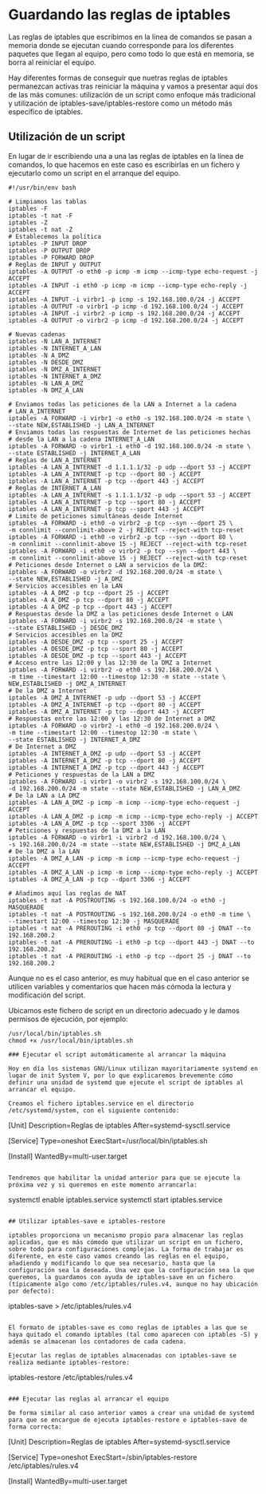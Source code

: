# Guardando las reglas de iptables

Las reglas de iptables que escribimos en la línea de comandos se pasan
a memoria donde se ejecutan cuando corresponde para los diferentes
paquetes que llegan al equipo, pero como todo lo que está en memoria,
se borra al reiniciar el equipo.

Hay diferentes formas de conseguir que nuetras reglas de iptables
permanezcan activas tras reiniciar la máquina y vamos a presentar aquí
dos de las más comunes: utilización de un script como enfoque más
tradicional y utilización de iptables-save/iptables-restore como un
método más específico de iptables.

## Utilización de un script

En lugar de ir escribiendo una a una las reglas de iptables en la
línea de comandos, lo que hacemos en este caso es escribirlas en un
fichero y ejecutarlo como un script en el arranque del equipo.

```
#!/usr/bin/env bash

# Limpiamos las tablas
iptables -F
iptables -t nat -F
iptables -Z
iptables -t nat -Z
# Establecemos la política
iptables -P INPUT DROP
iptables -P OUTPUT DROP
iptables -P FORWARD DROP
# Reglas de INPUT y OUTPUT
iptables -A OUTPUT -o eth0 -p icmp -m icmp --icmp-type echo-request -j ACCEPT
iptables -A INPUT -i eth0 -p icmp -m icmp --icmp-type echo-reply -j ACCEPT
iptables -A INPUT -i virbr1 -p icmp -s 192.168.100.0/24 -j ACCEPT
iptables -A OUTPUT -o virbr1 -p icmp -d 192.168.100.0/24 -j ACCEPT
iptables -A INPUT -i virbr2 -p icmp -s 192.168.200.0/24 -j ACCEPT
iptables -A OUTPUT -o virbr2 -p icmp -d 192.168.200.0/24 -j ACCEPT

# Nuevas cadenas
iptables -N LAN_A_INTERNET
iptables -N INTERNET_A_LAN
iptables -N A_DMZ
iptables -N DESDE_DMZ
iptables -N DMZ_A_INTERNET
iptables -N INTERNET_A_DMZ
iptables -N LAN_A_DMZ
iptables -N DMZ_A_LAN

# Enviamos todas las peticiones de la LAN a Internet a la cadena
# LAN_A_INTERNET
iptables -A FORWARD -i virbr1 -o eth0 -s 192.168.100.0/24 -m state \
--state NEW,ESTABLISHED -j LAN_A_INTERNET
# Enviamos todas las respuestas de Internet de las peticiones hechas
# desde la LAN a la cadena INTERNET_A_LAN
iptables -A FORWARD -o virbr1 -i eth0 -d 192.168.100.0/24 -m state \
--state ESTABLISHED -j INTERNET_A_LAN
# Reglas de LAN_A_INTERNET
iptables -A LAN_A_INTERNET -d 1.1.1.1/32 -p udp --dport 53 -j ACCEPT
iptables -A LAN_A_INTERNET -p tcp --dport 80 -j ACCEPT
iptables -A LAN_A_INTERNET -p tcp --dport 443 -j ACCEPT
# Reglas de INTERNET_A_LAN
iptables -A LAN_A_INTERNET -s 1.1.1.1/32 -p udp --sport 53 -j ACCEPT
iptables -A LAN_A_INTERNET -p tcp --sport 80 -j ACCEPT
iptables -A LAN_A_INTERNET -p tcp --sport 443 -j ACCEPT
# Limite de peticiones simultáneas desde Internet
iptables -A FORWARD -i eth0 -o virbr2 -p tcp --syn --dport 25 \
-m connlimit --connlimit-above 2 -j REJECT --reject-with tcp-reset
iptables -A FORWARD -i eth0 -o virbr2 -p tcp --syn --dport 80 \
-m connlimit --connlimit-above 15 -j REJECT --reject-with tcp-reset
iptables -A FORWARD -i eth0 -o virbr2 -p tcp --syn --dport 443 \
-m connlimit --connlimit-above 15 -j REJECT --reject-with tcp-reset
# Peticiones desde Internet o LAN a servicios de la DMZ:
iptables -A FORWARD -o virbr2 -d 192.168.200.0/24 -m state \
--state NEW,ESTABLISHED -j A_DMZ
# Servicios accesibles en la LAN
iptables -A A_DMZ -p tcp --dport 25 -j ACCEPT
iptables -A A_DMZ -p tcp --dport 80 -j ACCEPT
iptables -A A_DMZ -p tcp --dport 443 -j ACCEPT
# Respuestas desde la DMZ a las peticiones desde Internet o LAN
iptables -A FORWARD -i virbr2 -s 192.168.200.0/24 -m state \
--state ESTABLISHED -j DESDE_DMZ
# Servicios accesibles en la DMZ
iptables -A DESDE_DMZ -p tcp --sport 25 -j ACCEPT
iptables -A DESDE_DMZ -p tcp --sport 80 -j ACCEPT
iptables -A DESDE_DMZ -p tcp --sport 443 -j ACCEPT
# Acceso entre las 12:00 y las 12:30 de la DMZ a Internet
iptables -A FORWARD -i virbr2 -o eth0 -s 192.168.200.0/24 \
-m time --timestart 12:00 --timestop 12:30 -m state --state \
NEW,ESTABLISHED -j DMZ_A_INTERNET
# De la DMZ a Internet
iptables -A DMZ_A_INTERNET -p udp --dport 53 -j ACCEPT
iptables -A DMZ_A_INTERNET -p tcp --dport 80 -j ACCEPT
iptables -A DMZ_A_INTERNET -p tcp --dport 443 -j ACCEPT
# Respuestas entre las 12:00 y las 12:30 de Internet a DMZ
iptables -A FORWARD -o virbr2 -i eth0 -d 192.168.200.0/24 \
-m time --timestart 12:00 --timestop 12:30 -m state \
--state ESTABLISHED -j INTERNET_A_DMZ
# De Internet a DMZ
iptables -A INTERNET_A_DMZ -p udp --dport 53 -j ACCEPT
iptables -A INTERNET_A_DMZ -p tcp --dport 80 -j ACCEPT
iptables -A INTERNET_A_DMZ -p tcp --dport 443 -j ACCEPT
# Peticiones y respuestas de la LAN a DMZ
iptables -A FORWARD -i virbr1 -o virbr2 -s 192.168.100.0/24 \
-d 192.168.200.0/24 -m state --state NEW,ESTABLISHED -j LAN_A_DMZ
# De la LAN a LA DMZ
iptables -A LAN_A_DMZ -p icmp -m icmp --icmp-type echo-request -j ACCEPT
iptables -A LAN_A_DMZ -p icmp -m icmp --icmp-type echo-reply -j ACCEPT
iptables -A LAN_A_DMZ -p tcp --sport 3306 -j ACCEPT
# Peticiones y respuestas de la DMZ a la LAN
iptables -A FORWARD -o virbr1 -i virbr2 -d 192.168.100.0/24 \
-s 192.168.200.0/24 -m state --state NEW,ESTABLISHED -j DMZ_A_LAN
# De la DMZ a la LAN
iptables -A DMZ_A_LAN -p icmp -m icmp --icmp-type echo-request -j ACCEPT
iptables -A DMZ_A_LAN -p icmp -m icmp --icmp-type echo-reply -j ACCEPT
iptables -A DMZ_A_LAN -p tcp --dport 3306 -j ACCEPT

# Añadimos aquí las reglas de NAT
iptables -t nat -A POSTROUTING -s 192.168.100.0/24 -o eth0 -j MASQUERADE
iptables -t nat -A POSTROUTING -s 192.168.200.0/24 -o eth0 -m time \
--timestart 12:00 --timestop 12:30 -j MASQUERADE
iptables -t nat -A PREROUTING -i eth0 -p tcp --dport 80 -j DNAT --to 192.168.200.2
iptables -t nat -A PREROUTING -i eth0 -p tcp --dport 443 -j DNAT --to 192.168.200.2
iptables -t nat -A PREROUTING -i eth0 -p tcp --dport 25 -j DNAT --to 192.168.200.2
```

Aunque no es el caso anterior, es muy habitual que en el caso anterior
se utilicen variables y comentarios que hacen más cómoda la lectura y
modificación del script.

Ubicamos este fichero de script en un directorio adecuado y le damos
permisos de ejecución, por ejemplo:

```
/usr/local/bin/iptables.sh
chmod +x /usr/local/bin/iptables.sh

### Ejecutar el script automáticamente al arrancar la máquina

Hoy en día los sistemas GNU/Linux utilizan mayoritariamente systemd en
lugar de init System V, por lo que explicaremos brevemente cómo
definir una unidad de systemd que ejecute el script de iptables al
arrancar el equipo.

Creamos el fichero iptables.service en el directorio
/etc/systemd/system, con el siguiente contenido:

```
[Unit]
Description=Reglas de iptables
After=systemd-sysctl.service

[Service]
Type=oneshot
ExecStart=/usr/local/bin/iptables.sh

[Install]
WantedBy=multi-user.target
```

Tendremos que habilitar la unidad anterior para que se ejecute la
próxima vez y si queremos en este momento arrancarla:

```
systemctl enable iptables.service
systemctl start iptables.service
```

## Utilizar iptables-save e iptables-restore

iptables proporciona un mecanismo propio para almacenar las reglas
aplicadas, que es más cómodo que utilizar un script en un fichero,
sobre todo para configuraciones complejas. La forma de trabajar es
diferente, en este caso vamos creando las reglas en el equipo,
añadiendo y modificando lo que sea necesario, hasta que la
configuración sea la deseada. Una vez que la configuración sea la que
queremos, la guardamos con ayuda de iptables-save en un fichero
(típicamente algo como /etc/iptables/rules.v4, aunque no hay ubicación
por defecto):

```
iptables-save > /etc/iptables/rules.v4
```

El formato de iptables-save es como reglas de iptables a las que se
haya quitado el comando iptables (tal como aparecen con iptables -S) y
además se almacenan los contadores de cada cadena.

Ejecutar las reglas de iptables almacenadas con iptables-save se
realiza mediante iptables-restore:

```
iptables-restore /etc/iptables/rules.v4
```

### Ejecutar las reglas al arrancar el equipo

De forma similar al caso anterior vamos a crear una unidad de systemd
para que se encargue de ejecuta iptables-restore e iptables-save de
forma correcta:

```
[Unit]
Description=Reglas de iptables
After=systemd-sysctl.service

[Service]
Type=oneshot
ExecStart=/sbin/iptables-restore /etc/iptables/rules.v4

[Install]
WantedBy=multi-user.target
```
